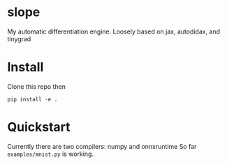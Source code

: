 # slope

My automatic differentiation engine.
Loosely based on jax, autodidax, and tinygrad

# Install

Clone this repo then
```
pip install -e .
```

# Quickstart

Currently there are two compilers:
numpy and onnxruntime
So far `examples/mnist.py` is working.
